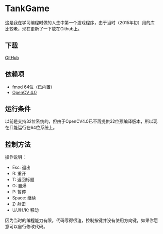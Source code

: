 ﻿# TankGame
这是我在学习编程时做的人生中第一个游戏程序，由于当时（2015年初）用的库比较老，现在更新了一下放在Github上。

## 下载
[GitHub](https://github.com/lxfly2000/TankGame/releases)

## 依赖项
* fmod 64位（已内置）
* [OpenCV 4.0](https://opencv.org)

## 运行条件
以前是支持32位系统的，但由于OpenCV4.0已不再提供32位预编译版本，所以现在只能运行在64位系统上。

## 控制方法
操作说明：
* Esc: 退出
* R: 重开
* T: 返回标题
* O: 自爆
* P: 暂停
* Space: 继续
* Z: 射击
* U/J/H/K: 移动

因为当时的编程能力有限，代码写得很渣，控制按键并没有使用方向键，如果你愿意可以自行修改代码。

